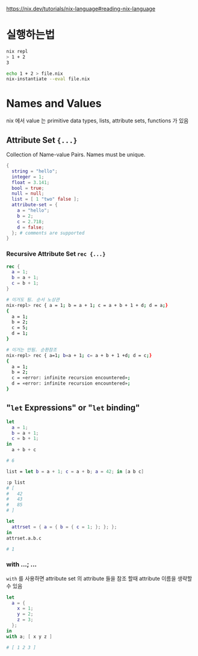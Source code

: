 https://nix.dev/tutorials/nix-language#reading-nix-language

# 실행하는법

```bash
nix repl
> 1 + 2
3

```

```bash
echo 1 + 2 > file.nix
nix-instantiate --eval file.nix
```

# Names and Values

nix 에서 value 는 primitive data types, lists, attribute sets, functions 가 있음

## Attribute Set `{...}`

Collection of Name-value Pairs. Names must be unique.

```nix
{
  string = "hello";
  integer = 1;
  float = 3.141;
  bool = true;
  null = null;
  list = [ 1 "two" false ];
  attribute-set = {
    a = "hello";
    b = 2;
    c = 2.718;
    d = false;
  }; # comments are supported
}
```

### Recursive Attribute Set `rec {...}`

```nix
rec {
  a = 1;
  b = a + 1;
  c = b + 1;
}
```

```bash
# 이거도 됨. 순서 노상관
nix-repl> rec { a = 1; b = a + 1; c = a + b + 1 + d; d = a;}
{
  a = 1;
  b = 2;
  c = 5;
  d = 1;
}

# 이거는 안됨. 순환참조
nix-repl> rec { a=1; b=a + 1; c= a + b + 1 +d; d = c;}
{
  a = 1;
  b = 2;
  c = «error: infinite recursion encountered»;
  d = «error: infinite recursion encountered»;
}
```

## "`let` Expressions" or "`let` binding"

```nix
let
  a = 1;
  b = a + 1;
  c = b + 1;
in
  a + b + c

# 6

list = let b = a + 1; c = a + b; a = 42; in [a b c]

:p list
# [
#   42
#   43
#   85
# ]

let
  attrset = { a = { b = { c = 1; }; }; };
in
attrset.a.b.c

# 1

```

### with ...; ...

`with` 를 사용하면 attribute set 의 attribute 들을 참조 할때 attribute 이름을 생략할 수 있음

```nix
let
  a = {
    x = 1;
    y = 2;
    z = 3;
  };
in
with a; [ x y z ]

# [ 1 2 3 ]
```
